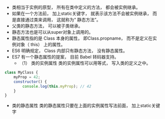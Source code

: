 + 类相当于实例的原型， 所有在类中定义的方法， 都会被实例继承。 
+ 如果在一个方法前， 加上static关键字， 就表示该方法不会被实例继承， 而是直接通过类来调用， 这就称为“ 静态方法”。
+ 父类的静态方法， 可以被子类继承。
+ 静态方法也是可以从super对象上调用的。
+ 静态属性指的是 Class 本身的属性， 即Class.propname， 而不是定义在实例对象（ this） 上的属性。
+ ES6 明确规定， Class 内部只有静态方法， 没有静态属性。
+ ES7 有一个静态属性的提案， 目前 Babel 转码器支持。
    + （1） 类的实例属性 类的实例属性可以用等式， 写入类的定义之中。
```js
class MyClass {
    myProp = 42;
    constructor() {
        console.log(this.myProp); // 42
    }
}
```
+ 类的静态属性 类的静态属性只要在上面的实例属性写法前面， 加上static关键字

